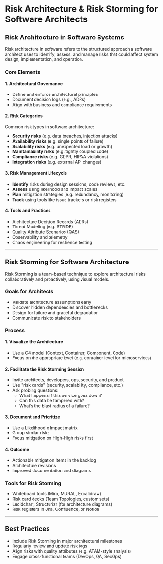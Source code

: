 # Risk Architecture & Risk Storming for Software Architects

## Risk Architecture in Software Systems

Risk architecture in software refers to the structured approach a software architect uses to identify, assess, and manage risks that could affect system design, implementation, and operation.

### Core Elements

#### 1. **Architectural Governance**
- Define and enforce architectural principles
- Document decision logs (e.g., ADRs)
- Align with business and compliance requirements

#### 2. **Risk Categories**
Common risk types in software architecture:
- **Security risks** (e.g. data breaches, injection attacks)
- **Availability risks** (e.g. single points of failure)
- **Scalability risks** (e.g. unexpected load or growth)
- **Maintainability risks** (e.g. tightly coupled code)
- **Compliance risks** (e.g. GDPR, HIPAA violations)
- **Integration risks** (e.g. external API changes)

#### 3. **Risk Management Lifecycle**
- **Identify** risks during design sessions, code reviews, etc.
- **Assess** using likelihood and impact scales
- **Plan** mitigation strategies (e.g. redundancy, monitoring)
- **Track** using tools like issue trackers or risk registers

#### 4. **Tools and Practices**
- Architecture Decision Records (ADRs)
- Threat Modeling (e.g. STRIDE)
- Quality Attribute Scenarios (QAS)
- Observability and telemetry
- Chaos engineering for resilience testing

---

## Risk Storming for Software Architecture

Risk Storming is a team-based technique to explore architectural risks collaboratively and proactively, using visual models.

### Goals for Architects

- Validate architecture assumptions early
- Discover hidden dependencies and bottlenecks
- Design for failure and graceful degradation
- Communicate risk to stakeholders

### Process

#### 1. **Visualize the Architecture**
- Use a C4 model (Context, Container, Component, Code)
- Focus on the appropriate level (e.g. container level for microservices)

#### 2. **Facilitate the Risk Storming Session**
- Invite architects, developers, ops, security, and product
- Use "risk cards" (security, scalability, compliance, etc.)
- Ask probing questions:
  - What happens if this service goes down?
  - Can this data be tampered with?
  - What’s the blast radius of a failure?

#### 3. **Document and Prioritize**
- Use a Likelihood x Impact matrix
- Group similar risks
- Focus mitigation on High-High risks first

#### 4. **Outcome**
- Actionable mitigation items in the backlog
- Architecture revisions
- Improved documentation and diagrams

### Tools for Risk Storming
- Whiteboard tools (Miro, MURAL, Excalidraw)
- Risk card decks (Team Topologies, custom sets)
- Lucidchart, Structurizr (for architecture diagrams)
- Risk registers in Jira, Confluence, or Notion

---

## Best Practices

- Include Risk Storming in major architectural milestones
- Regularly review and update risk logs
- Align risks with quality attributes (e.g. ATAM-style analysis)
- Engage cross-functional teams (DevOps, QA, SecOps)

